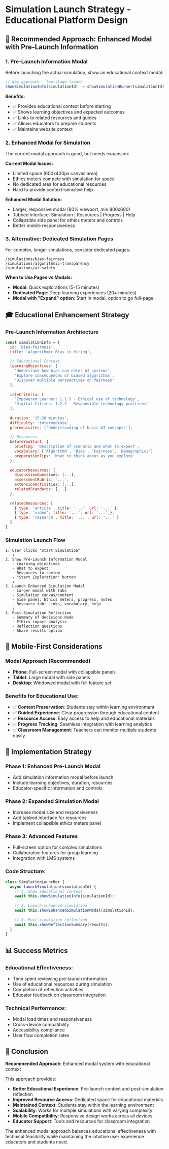 # Simulation Launch Strategy - Educational Platform Design

## 🎯 Recommended Approach: Enhanced Modal with Pre-Launch Information

### 1. **Pre-Launch Information Modal**
Before launching the actual simulation, show an educational context modal:

```javascript
// New approach - two-stage launch
showSimulationInfo(simulationId) -> showSimulationRunner(simulationId)
```

**Benefits:**
- ✅ Provides educational context before starting
- ✅ Shows learning objectives and expected outcomes  
- ✅ Links to related resources and guides
- ✅ Allows educators to prepare students
- ✅ Maintains website context

### 2. **Enhanced Modal for Simulation**
The current modal approach is good, but needs expansion:

**Current Modal Issues:**
- Limited space (600x400px canvas area)
- Ethics meters compete with simulation for space
- No dedicated area for educational resources
- Hard to provide context-sensitive help

**Enhanced Modal Solution:**
- Larger, responsive modal (80% viewport, min 800x600)
- Tabbed interface: Simulation | Resources | Progress | Help
- Collapsible side panel for ethics meters and controls
- Better mobile responsiveness

### 3. **Alternative: Dedicated Simulation Pages**
For complex, longer simulations, consider dedicated pages:

```
/simulations/bias-fairness
/simulations/algorithmic-transparency  
/simulations/ai-safety
```

**When to Use Pages vs Modals:**
- **Modal**: Quick explorations (5-15 minutes)
- **Dedicated Page**: Deep learning experiences (20+ minutes)
- **Modal with "Expand" option**: Start in modal, option to go full-page

## 🎓 Educational Enhancement Strategy

### Pre-Launch Information Architecture

```javascript
const simulationInfo = {
  id: 'bias-fairness',
  title: 'Algorithmic Bias in Hiring',
  
  // Educational Context
  learningObjectives: [
    'Understand how bias can enter AI systems',
    'Explore consequences of biased algorithms',
    'Discover multiple perspectives on fairness'
  ],
  
  isteCriteria: [
    'Empowered Learner: 1.1.5 - Ethical use of technology',
    'Digital Citizen: 1.2.2 - Responsible technology practices'
  ],
  
  duration: '15-20 minutes',
  difficulty: 'intermediate',
  prerequisites: ['Understanding of basic AI concepts'],
  
  // Resources
  beforeYouStart: {
    briefing: 'Description of scenario and what to expect',
    vocabulary: ['Algorithm', 'Bias', 'Fairness', 'Demographics'],
    preparationTips: 'What to think about as you explore'
  },
  
  educatorResources: {
    discussionQuestions: [...],
    assessmentRubric: '...',
    extensionActivities: [...],
    relatedStandards: [...]
  },
  
  relatedResources: [
    { type: 'article', title: '...', url: '...' },
    { type: 'video', title: '...', url: '...' },
    { type: 'research', title: '...', url: '...' }
  ]
}
```

### Simulation Launch Flow

```
1. User clicks "Start Simulation"
   ↓
2. Show Pre-Launch Information Modal
   - Learning objectives
   - What to expect  
   - Resources to review
   - "Start Exploration" button
   ↓
3. Launch Enhanced Simulation Modal
   - Larger modal with tabs
   - Simulation canvas/content
   - Side panel: Ethics meters, progress, notes
   - Resource tab: Links, vocabulary, help
   ↓
4. Post-Simulation Reflection
   - Summary of decisions made
   - Ethics impact analysis  
   - Reflection questions
   - Share results option
```

## 📱 Mobile-First Considerations

### Modal Approach (Recommended)
- **Phone**: Full-screen modal with collapsible panels
- **Tablet**: Large modal with side panels
- **Desktop**: Windowed modal with full feature set

### Benefits for Educational Use:
- ✅ **Context Preservation**: Students stay within learning environment
- ✅ **Guided Experience**: Clear progression through educational content
- ✅ **Resource Access**: Easy access to help and educational materials
- ✅ **Progress Tracking**: Seamless integration with learning analytics
- ✅ **Classroom Management**: Teachers can monitor multiple students easily

## 🔧 Implementation Strategy

### Phase 1: Enhanced Pre-Launch Modal
- Add simulation information modal before launch
- Include learning objectives, duration, resources
- Educator-specific information and controls

### Phase 2: Expanded Simulation Modal  
- Increase modal size and responsiveness
- Add tabbed interface for resources
- Implement collapsible ethics meters panel

### Phase 3: Advanced Features
- Full-screen option for complex simulations
- Collaborative features for group learning
- Integration with LMS systems

### Code Structure:
```javascript
class SimulationLauncher {
  async launchSimulation(simulationId) {
    // 1. Show educational context
    await this.showSimulationInfo(simulationId);
    
    // 2. Launch enhanced simulation
    await this.showEnhancedSimulationModal(simulationId);
    
    // 3. Post-simulation reflection
    await this.showReflectionSummary(results);
  }
}
```

## 📊 Success Metrics

### Educational Effectiveness:
- Time spent reviewing pre-launch information
- Use of educational resources during simulation
- Completion of reflection activities
- Educator feedback on classroom integration

### Technical Performance:
- Modal load times and responsiveness
- Cross-device compatibility
- Accessibility compliance
- User flow completion rates

## 🎉 Conclusion

**Recommended Approach**: Enhanced modal system with educational context

This approach provides:
- **Better Educational Experience**: Pre-launch context and post-simulation reflection
- **Improved Resource Access**: Dedicated space for educational materials
- **Maintained Context**: Students stay within the learning environment  
- **Scalability**: Works for multiple simulations with varying complexity
- **Mobile Compatibility**: Responsive design works across all devices
- **Educator Support**: Tools and resources for classroom integration

The enhanced modal approach balances educational effectiveness with technical feasibility while maintaining the intuitive user experience educators and students need.
